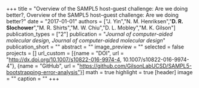 +++
title = "Overview of the SAMPL5 host-guest challenge: Are we doing better?, Overview of the SAMPL5 host–guest challenge: Are we doing better?"
date = "2017-01-01"
authors = ["J. Yin","N. M. Henriksen","**D. R. Slochower**","M. R. Shirts","M. W. Chiu","D. L. Mobley","M. K. Gilson"]
publication_types = ["2"]
publication = "_Journal of computer-aided molecular design, Journal of computer-aided molecular design_"
publication_short = ""
abstract = ""
image_preview = ""
selected = false
projects = []
url_custom = [{name = "DOI", url = "http://dx.doi.org/10.1007/s10822-016-9974-4, 10.1007/s10822-016-9974-4"},
{name = "GitHub", url = "https://github.com/GilsonLabUCSD/SAMPL5-bootstrapping-error-analysis"}]
math = true
highlight = true
[header]
image = ""
caption = ""
+++
